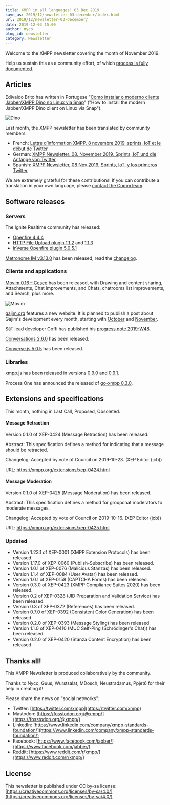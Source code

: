 ```yaml
---
title: XMPP in all languages! 03 Dec 2019
save_as: 2019/12/newsletter-03-december/index.html
url: 2019/12/newsletter-03-december/
date: 2019-12-03 15:00
author: nyco
blog_id: newsletter
category: Newsletter
---
```


Welcome to the XMPP newsletter covering the month of November 2019.

Help us sustain this as a community effort, of which [process is fully documented](https://wiki.xmpp.org/web/News_and_Articles_for_the_next_XMPP_Newsletter).

## Articles 

Edivaldo Brito has written in Portugese "[Como instalar o moderno cliente Jabber/XMPP Dino no Linux via Snap](https://www.edivaldobrito.com.br/cliente-jabber-xmpp-dino-no-linux/)" ("How to install the modern Jabber/XMPP Dino client on Linux via Snap").

![Dino](https://framapic.org/OewIIui3hyiP/UiRW9IhRFoBF.png)

Last month, the XMPP newsletter has been translated by community members:

* French: [Lettre d’information XMPP, 8 novembre 2019, sprints, IoT et le début de Twitter](https://linuxfr.org/news/lettre-d-information-xmpp-8-novembre-2019-sprints-iot-et-le-debut-de-twitter)
* German: [XMPP Newsletter, 08. November 2019, Sprints, IoT und die Anfänge von Twitter](https://www.jabber.de/xmpp-newsletter-08-november-2019-sprints-iot-und-die-anfaenge-von-twitter/)
* Spanish: [XMPP Newsletter, 08 Nov 2019, Sprints, IoT, y los primeros Twitter](https://www.jabber.de/es-xmpp-newsletter-08-nov-2019-sprints-iot-y-los-primeros-twitter/)

We are extremely grateful for these contributions! If you can contribute a translation in your own language, please [contact the CommTeam](https://xmpp.org/about/xsf/comm-team.html).

## Software releases
          
### Servers 

The Ignite Realtime community has released:

* [Openfire 4.4.4](https://discourse.igniterealtime.org/t/openfire-4-4-4-release/)
* [HTTP File Upload plugin 1.1.2](https://discourse.igniterealtime.org/t/http-file-upload-plugin-1-1-2-released/) and [1.1.3](https://discourse.igniterealtime.org/t/http-file-upload-plugin-1-1-3-released/)
* [inVerse Openfire plugin 5.0.5.1](https://discourse.igniterealtime.org/t/inverse-openfire-plugin-5-0-5-1-released/)

[Metronome IM v3.13.0](https://github.com/maranda/metronome/releases/tag/v3.13.0) has been released, read the [changelog](https://metronome.im/changelogs/3_13).

### Clients and applications 

[Movim 0.16 – Cesco](https://nl.movim.eu/?node/pubsub.movim.eu/Movim/e10a8998-5e4d-4b52-9b9e-2f103b446d94) has been released, with Drawing and content sharing, Attachments, Chat improvements, and Chats, chatrooms list improvements, and Search, plus more.

![Movim](https://framapic.org/MpaQpln0M7mL/1AFfnM3dAifa.png)

[gajim.org](https://gajim.org) features a new website. It is planned to publish a post about Gajim's development every month, starting with [October](https://gajim.org/post/2019-11-06-development-news-october/) and [November](https://gajim.org/post/2019-11-25-development-news-november/).

SàT lead developer Goffi has published his [progress note 2019-W48](https://www.goffi.org/b/R5PeQUPBCSZWvabRNXtAE9/progress-note).

[Conversations 2.6.0](https://github.com/siacs/Conversations/releases/tag/2.6.0) has been released.

[Converse.js 5.0.5](https://github.com/conversejs/converse.js/releases/tag/v5.0.5) has been released.

### Libraries 

xmpp.js has been released in versions [0.9.0](https://github.com/xmppjs/xmpp.js/releases/tag/v0.9.0) and [0.9.1](https://github.com/xmppjs/xmpp.js/releases/tag/v0.9.1).

Process One has announced the released of [go-xmpp 0.3.0](https://blog.process-one.net/go-xmpp-0-3-0/).

## Extensions and specifications

This month, nothing in Last Call, Proposed, Obsoleted.

#### Message Retraction 

Version 0.1.0 of XEP-0424 (Message Retraction) has been released.

Abstract:
This specification defines a method for indicating that a message
should be retracted.

Changelog:
Accepted by vote of Council on 2019-10-23. (XEP Editor (jcb))

URL: https://xmpp.org/extensions/xep-0424.html

#### Message Moderation 

Version 0.1.0 of XEP-0425 (Message Moderation) has been released.

Abstract:
This specification defines a method for groupchat moderators to
moderate messages.

Changelog:
Accepted by vote of Council on 2019-10-16. (XEP Editor (jcb))

URL: https://xmpp.org/extensions/xep-0425.html

### Updated 

* Version 1.23.1 of XEP-0001 (XMPP Extension Protocols) has been released.
* Version 1.17.0 of XEP-0060 (Publish-Subscribe) has been released.
* Version 1.0.1 of XEP-0076 (Malicious Stanzas) has been released.
* Version 1.1.4 of XEP-0084 (User Avatar) has been released.
* Version 1.0.1 of XEP-0158 (CAPTCHA Forms) has been released.
* Version 0.3.0 of XEP-0423 (XMPP Compliance Suites 2020) has been released.
* Version 0.2 of XEP-0328 (JID Preparation and Validation Service) has been released.
* Version 0.3 of XEP-0372 (References) has been released.
* Version 0.7.0 of XEP-0392 (Consistent Color Generation) has been released.
* Version 0.2.0 of XEP-0393 (Message Styling) has been released.
* Version 1.1.0 of XEP-0410 (MUC Self-Ping (Schrödinger's Chat)) has been released.
* Version 0.2.0 of XEP-0420 (Stanza Content Encryption) has been released.

## Thanks all! 

This XMPP Newsletter is produced collaboratively by the community.

Thanks to Nyco, Guus, Wurstsalat, MDosch, Neustradamus, Ppjet6 for their help in creating it!

Please share the news on "social networks":

* Twitter: [https://twitter.com/xmpp](https://twitter.com/xmpp)
* Mastodon: [https://fosstodon.org/@xmpp/](https://fosstodon.org/@xmpp/)
* LinkedIn: [https://www.linkedin.com/company/xmpp-standards-foundation/](https://www.linkedin.com/company/xmpp-standards-foundation/)
* Facebook: [https://www.facebook.com/jabber/](https://www.facebook.com/jabber/)
* Reddit: [https://www.reddit.com/r/xmpp/](https://www.reddit.com/r/xmpp/)

## License 

This newsletter is published under CC by-sa license: [https://creativecommons.org/licenses/by-sa/4.0/](https://creativecommons.org/licenses/by-sa/4.0/)
